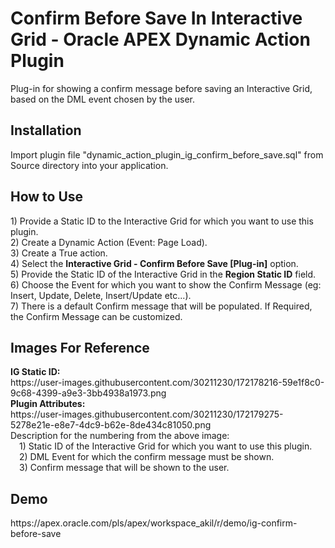 <h1>Confirm Before Save In Interactive Grid - Oracle APEX Dynamic Action Plugin</h1>

Plug-in for showing a confirm message before saving an Interactive Grid, based on the DML event chosen by the user.

<h2>Installation</h2>
Import plugin file "dynamic_action_plugin_ig_confirm_before_save.sql" from Source directory into your application.

<h2>How to Use</h2>
  1) Provide a Static ID to the Interactive Grid for which you want to use this plugin.<br>
  2) Create a Dynamic Action (Event: Page Load).<br>
  3) Create a True action.<br>
  4) Select the <b>Interactive Grid - Confirm Before Save [Plug-in]</b> option.<br>
  5) Provide the Static ID of the Interactive Grid in the <b>Region Static ID</b> field.<br>
  6) Choose the Event for which you want to show the Confirm Message (eg: Insert, Update, Delete, Insert/Update etc...).<br> 
  7) There is a default Confirm message that will be populated. If Required, the Confirm Message can be customized.

<h2>Images For Reference</h2>
<b>IG Static ID:</b><br>
   https://user-images.githubusercontent.com/30211230/172178216-59e1f8c0-9c68-4399-a9e3-3bb4938a1973.png<br>
<b>Plugin Attributes:</b><br>
   https://user-images.githubusercontent.com/30211230/172179275-5278e21e-e8e7-4dc9-b62e-8de434c81050.png<br>
   Description for the numbering from the above image:<br>
   &emsp;1) Static ID of the Interactive Grid for which you want to use this plugin.<br>
   &emsp;2) DML Event for which the confirm message must be shown.<br>
   &emsp;3) Confirm message that will be shown to the user.
    
<h2>Demo</h2>
https://apex.oracle.com/pls/apex/workspace_akil/r/demo/ig-confirm-before-save

